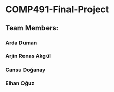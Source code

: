 # COMP491-Final-Project
## Team Members:
### Arda Duman
### Arjin Renas Akgül
### Cansu Doğanay
### Elhan Oğuz
